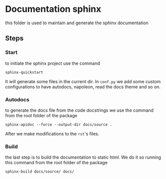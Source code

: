 # Documentation sphinx
this folder is used to maintain and generate the sphinx documentation

## Steps

### Start
to initiate the sphinx project use the command 
```shell script
sphinx-quickstart
```

It will generate some files in the current dir. In `conf.py` we add some custom configurations to have
autodocs, napoleon, read the docs theme and so on. 

### Autodocs
to generate the docs file from the code docstrings we use the command from the root folder of the package
```shell script
sphinx-apidoc --force --output-dir docs/source .
```

After we make modifications to the `rst`'s files.

### Build
the last step is to build the documentation to static html. We do it so running this command from the root folder of the package
```shell script
sphinx-build docs/source/ docs/
```